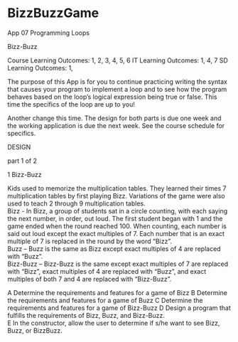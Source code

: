 # BizzBuzzGame

App 07 
Programming Loops 
 
Bizz-Buzz 
 
Course Learning Outcomes:  1, 2, 3, 4, 5, 6 
IT Learning Outcomes:  1, 4, 7 
SD Learning Outcomes:  1,  
 
The purpose of this App is for you to continue practicing writing the syntax that causes your program to implement a loop and to see how the program behaves based on the loop’s logical expression being true or false.  This time the specifics of the loop are up to you! 
 
Another change this time.  The design for both parts is due one week and the working application is due the next week.  See the course schedule for specifics. 
 
DESIGN 
 
part 1 of 2 
 
1	Bizz-Buzz 
 
Kids used to memorize the multiplication tables.  They learned their times 7 multiplication tables by first playing Bizz.  Variations of the game were also used to teach 2 through 9 multiplication tables.   
Bizz -  In Bizz, a group of students sat in a circle counting, with each saying the next number, in order, out loud.  The first student began with 1 and the game ended when the round reached 100.  When counting, each number is said out loud except the exact multiples of 7.  Each number that is an exact multiple of 7 is replaced in the round by the word “Bizz”.    
Buzz – Buzz is the same as Bizz except exact multiples of 4 are replaced with “Buzz”.  
Bizz-Buzz – Bizz-Buzz is the same except exact multiples of 7 are replaced with “Bizz”, exact multiples of 4 are replaced with “Buzz”, and exact multiples of both 7 and 4 are replaced with “Bizz-Buzz”. 
 
A	Determine the requirements and features for a game of Bizz 
B	Determine the requirements and features for a game of Buzz 
C	Determine the requirements and features for a game of Bizz-Buzz 
D	Design a program that fulfills the requirements of Bizz, Buzz, and Bizz-Buzz.   
E	In the constructor, allow the user to determine if s/he want to see Bizz, Buzz, or BizzBuzz. 
